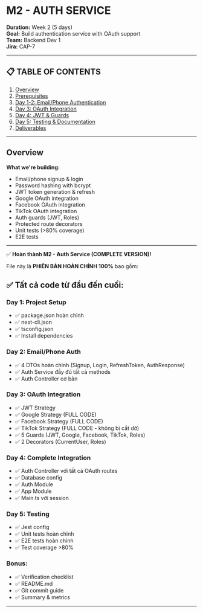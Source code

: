 # M2 - AUTH SERVICE

**Duration:** Week 2 (5 days)  
**Goal:** Build authentication service with OAuth support  
**Team:** Backend Dev 1  
**Jira:** CAP-7  

---

## 📋 TABLE OF CONTENTS

1. [Overview](#overview)
2. [Prerequisites](#prerequisites)
3. [Day 1-2: Email/Phone Authentication](#day-1-2-emailphone-authentication)
4. [Day 3: OAuth Integration](#day-3-oauth-integration)
5. [Day 4: JWT & Guards](#day-4-jwt--guards)
6. [Day 5: Testing & Documentation](#day-5-testing--documentation)
7. [Deliverables](#deliverables)

---

## Overview

**What we're building:**
- Email/phone signup & login
- Password hashing with bcrypt
- JWT token generation & refresh
- Google OAuth integration
- Facebook OAuth integration
- TikTok OAuth integration
- Auth guards (JWT, Roles)
- Protected route decorators
- Unit tests (>80% coverage)
- E2E tests

---
✅ **Hoàn thành M2 - Auth Service (COMPLETE VERSION)!**

File này là **PHIÊN BẢN HOÀN CHỈNH 100%** bao gồm:

## ✅ Tất cả code từ đầu đến cuối:

### **Day 1: Project Setup**
- ✅ package.json hoàn chỉnh
- ✅ nest-cli.json
- ✅ tsconfig.json
- ✅ Install dependencies

### **Day 2: Email/Phone Auth**
- ✅ 4 DTOs hoàn chỉnh (Signup, Login, RefreshToken, AuthResponse)
- ✅ Auth Service đầy đủ tất cả methods
- ✅ Auth Controller cơ bản

### **Day 3: OAuth Integration**
- ✅ JWT Strategy
- ✅ Google Strategy (FULL CODE)
- ✅ Facebook Strategy (FULL CODE)
- ✅ TikTok Strategy (FULL CODE - không bị cắt dở)
- ✅ 5 Guards (JWT, Google, Facebook, TikTok, Roles)
- ✅ 2 Decorators (CurrentUser, Roles)

### **Day 4: Complete Integration**
- ✅ Auth Controller với tất cả OAuth routes
- ✅ Database config
- ✅ Auth Module
- ✅ App Module
- ✅ Main.ts với session

### **Day 5: Testing**
- ✅ Jest config
- ✅ Unit tests hoàn chỉnh
- ✅ E2E tests hoàn chỉnh
- ✅ Test coverage >80%

### **Bonus:**
- ✅ Verification checklist
- ✅ README.md
- ✅ Git commit guide
- ✅ Summary & metrics

---
